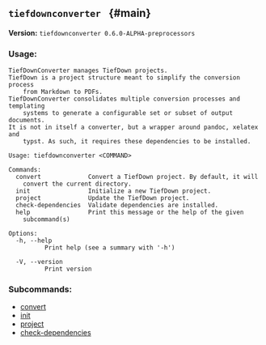 ## `tiefdownconverter ` {#main}

**Version:** `tiefdownconverter 0.6.0-ALPHA-preprocessors`

### Usage:
```
TiefDownConverter manages TiefDown projects.
TiefDown is a project structure meant to simplify the conversion process
    from Markdown to PDFs.
TiefDownConverter consolidates multiple conversion processes and templating
    systems to generate a configurable set or subset of output documents.
It is not in itself a converter, but a wrapper around pandoc, xelatex and
    typst. As such, it requires these dependencies to be installed.

Usage: tiefdownconverter <COMMAND>

Commands:
  convert             Convert a TiefDown project. By default, it will
    convert the current directory.
  init                Initialize a new TiefDown project.
  project             Update the TiefDown project.
  check-dependencies  Validate dependencies are installed.
  help                Print this message or the help of the given
    subcommand(s)

Options:
  -h, --help
          Print help (see a summary with '-h')

  -V, --version
          Print version
```

### Subcommands:
- [convert](#convert)
- [init](#init)
- [project](#project)
- [check-dependencies](#check-dependencies)

